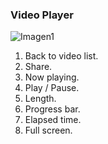 ### Video Player

![Imagen1](http://static.energysistem.com/images/manuals/39594/53738c4393dc5.jpg)

1. Back to video list.
2. Share.
3. Now playing.
4. Play / Pause.
5. Length.
6. Progress bar.
7. Elapsed time.
8. Full screen.
